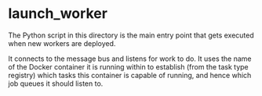 # launch_worker

The Python script in this directory is the main entry point that gets executed when new workers are deployed.

It connects to the message bus and listens for work to do. It uses the name of the Docker container it is running within to establish (from the task type registry) which tasks this container is capable of running, and hence which job queues it should listen to.
